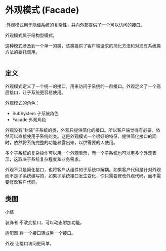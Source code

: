 # 外观模式 (Facade)

​	外观模式用于隐藏系统的复杂性，并向外部提供了一个可以访问的接口。

外观模式属于结构型模式。

​	这种模式涉及到一个单一的类，该类提供了客户端请求的简化方法和对现有系统类方法的委托调用。

```

```



## 定义

外观模式定义了一个统一的接口，用来访问子系统的一群接口。外观定义了一个高层接口，让子系统更容易使用。



外观模式的角色：

- SubSystem	子系统角色
- Facade	外观角色



​	外观没有“封装”子系统的类，外观只提供简化的接口。所以客户端觉得有必要，依然可以直接使用子系统的类。这是外观模式一个很好的特征，提供简化接口的同时，依然将系统完整的功能暴露出来，以供需要的人使用。

​	多个子系统的复杂操作可以用一个外观表示，而一个子系统也可以用多个外观表示，这取决于系统复杂程度和业务需求。

​	外观不只是简化接口，也将客户从组件的子系统中解耦。如果客户代码是针对外观而不是子系统编写的，如果子系统接口发生变化，你只需要修改外观代码，而不需要修改客户代码。



## 类图





小结

装饰者				不改变接口，可以动态附加功能。

适配器				将一个接口转成另一个接口。

外观					让接口访问更简单。



